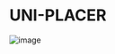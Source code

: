 # UNI-PLACER
![image](https://github.com/user-attachments/assets/b99cc3df-52bc-4bab-96f0-b53a514ae435)
